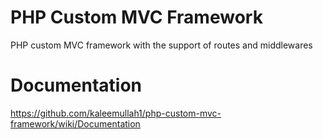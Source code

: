 # PHP Custom MVC Framework
PHP custom MVC framework with the support of routes and middlewares

# Documentation
https://github.com/kaleemullah1/php-custom-mvc-framework/wiki/Documentation
